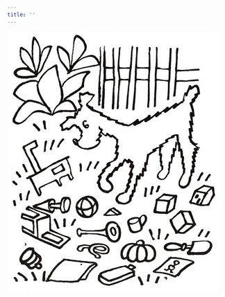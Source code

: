 ```yaml
---
title: ''
---
```


![povidani_o_pejskovi_a_kocicce_039](./resources/povidani_o_pejskovi_a_kocicce_039.jpg)
